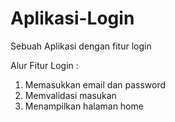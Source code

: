 # Aplikasi-Login
Sebuah Aplikasi dengan fitur login

Alur Fitur Login :
1. Memasukkan email dan password
2. Memvalidasi masukan
3. Menampilkan halaman home
